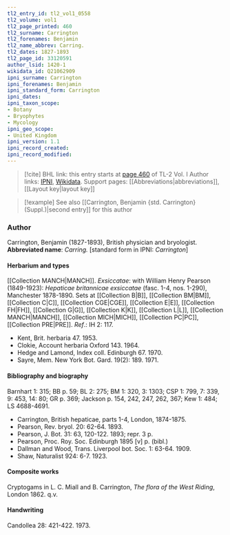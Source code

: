 ```yaml
---
tl2_entry_id: tl2_vol1_0558
tl2_volume: vol1
tl2_page_printed: 460
tl2_surname: Carrington
tl2_forenames: Benjamin
tl2_name_abbrev: Carring.
tl2_dates: 1827-1893
tl2_page_id: 33120591
author_lsid: 1420-1
wikidata_id: Q21062909
ipni_surname: Carrington
ipni_forenames: Benjamin
ipni_standard_form: Carrington
ipni_dates: 
ipni_taxon_scope: 
- Botany
- Bryophytes
- Mycology
ipni_geo_scope: 
- United Kingdom
ipni_version: 1.1
ipni_record_created: 
ipni_record_modified:
---
```


> [!cite] BHL link: this entry starts at [page 460](https://www.biodiversitylibrary.org/page/33120591) of TL-2 Vol. I
> Author links: [IPNI](https://www.ipni.org/a/1420-1), [Wikidata](https://www.wikidata.org/wiki/Q21062909). Support pages: [[Abbreviations|abbreviations]], [[Layout key|layout key]]

> [!example] See also [[Carrington, Benjamin {std. Carrington} (Suppl.)|second entry]] for this author

### Author

Carrington, Benjamin (1827-1893), British physician and bryologist. 
**Abbreviated name**: *Carring.* \[standard form in IPNI: *Carrington*\]

#### Herbarium and types

[[Collection MANCH|MANCH]].
*Exsiccatae*: with William Henry Pearson (1849-1923): *Hepaticae britannicae exsiccatae* (fasc. 1-4, nos. 1-290), Manchester 1878-1890. Sets at [[Collection B|B]], [[Collection BM|BM]], [[Collection C|C]], [[Collection CGE|CGE]], [[Collection E|E]], [[Collection FH|FH]], [[Collection G|G]], [[Collection K|K]], [[Collection L|L]], [[Collection MANCH|MANCH]], [[Collection MICH|MICH]], [[Collection PC|PC]], [[Collection PRE|PRE]].
*Ref*.: IH 2: 117.
- Kent, Brit. herbaria 47. 1953.
- Clokie, Account herbaria Oxford 143. 1964.
- Hedge and Lamond, Index coll. Edinburgh 67. 1970.
- Sayre, Mem. New York Bot. Gard. 19(2): 189. 1971.

#### Bibliography and biography

Barnhart 1: 315; BB p. 59; BL 2: 275; BM 1: 320, 3: 1303; CSP 1: 799, 7: 339, 9: 453, 14: 80; GR p. 369; Jackson p. 154, 242, 247, 262, 367; Kew 1: 484; LS 4688-4691.
- Carrington, British hepaticae, parts 1-4, London, 1874-1875.
- Pearson, Rev. bryol. 20: 62-64. 1893.
- Pearson, J. Bot. 31: 63, 120-122. 1893; repr. 3 p.
- Pearson, Proc. Roy. Soc. Edinburgh 1895 \[v\] p. (bibl.)
- Dallman and Wood, Trans. Liverpool bot. Soc. 1: 63-64. 1909.
- Shaw, Naturalist 924: 6-7. 1923.

#### Composite works

Cryptogams in L. C. Miall and B. Carrington, *The flora of the West Riding*, London 1862. q.v.

#### Handwriting

Candollea 28: 421-422. 1973.


